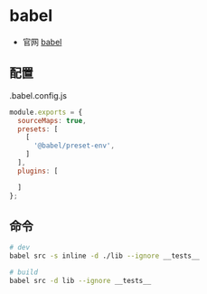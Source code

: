 # babel

- 官网 [babel](https://babeljs.io/)

## 配置

.babel.config.js

```js
module.exports = {
  sourceMaps: true,
  presets: [
    [
      '@babel/preset-env',
    ]
  ],
  plugins: [

  ]
};

```

## 命令

```bash
# dev
babel src -s inline -d ./lib --ignore __tests__

# build
babel src -d lib --ignore __tests__
```
